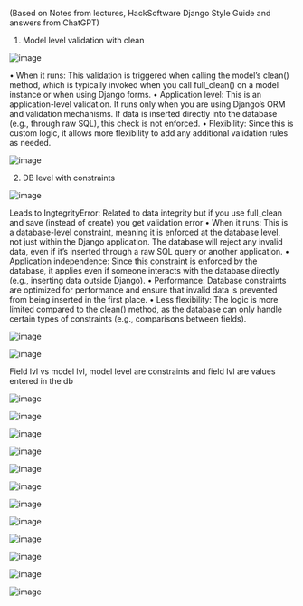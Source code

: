 (Based on Notes from lectures, HackSoftware Django Style Guide and answers from ChatGPT)


1.	Model level validation with clean

 ![image](https://github.com/user-attachments/assets/fc1b91f4-5677-4e98-846c-636d1c4a517f)

•  When it runs: This validation is triggered when calling the model’s clean() method, which is typically invoked when you call full_clean() on a model instance or when using Django forms.
•  Application level: This is an application-level validation. It runs only when you are using Django’s ORM and validation mechanisms. If data is inserted directly into the database (e.g., through raw SQL), this check is not enforced.
•  Flexibility: Since this is custom logic, it allows more flexibility to add any additional validation rules as needed.

![image](https://github.com/user-attachments/assets/a2fc044f-81cf-4d5d-a344-d18044068f69)

 
2.	DB level with constraints

   ![image](https://github.com/user-attachments/assets/460994b5-7327-4b53-a2bd-b74944a64e5e)

 
Leads to IngtegrityError: Related to data integrity but if you use full_clean and save (instead of create) you get validation error
•  When it runs: This is a database-level constraint, meaning it is enforced at the database level, not just within the Django application. The database will reject any invalid data, even if it’s inserted through a raw SQL query or another application.
•  Application independence: Since this constraint is enforced by the database, it applies even if someone interacts with the database directly (e.g., inserting data outside Django).
•  Performance: Database constraints are optimized for performance and ensure that invalid data is prevented from being inserted in the first place.
•  Less flexibility: The logic is more limited compared to the clean() method, as the database can only handle certain types of constraints (e.g., comparisons between fields).

 ![image](https://github.com/user-attachments/assets/8c2c086c-2478-4f7a-9ff7-9de04753ea6f)

![image](https://github.com/user-attachments/assets/bf7a9cb5-f00b-4229-9c8d-4b580f88db8c)

 
Field lvl vs model lvl, model level are constraints and field lvl are values entered in the db
 
 
 ![image](https://github.com/user-attachments/assets/ef428a84-a299-4237-b4a0-da689a5471cf)

 ![image](https://github.com/user-attachments/assets/bf518c60-15d6-497b-842a-76ed6dbf63f4)

 ![image](https://github.com/user-attachments/assets/4362103d-7bb0-4897-bcd7-d2f5c94bd30c)

 ![image](https://github.com/user-attachments/assets/9eb23f63-87b4-4e79-a950-4c187caffc92)

 ![image](https://github.com/user-attachments/assets/5430b2b5-ab1f-4fd7-afa6-caad77b94a1f)

 ![image](https://github.com/user-attachments/assets/0242acbc-74f3-494f-b1f4-52431c7087f8)

![image](https://github.com/user-attachments/assets/d194b573-2cde-44fb-94c3-f75c0bffc20e)

![image](https://github.com/user-attachments/assets/30290e69-7ca3-488c-9106-89fc4efdf1cf)

![image](https://github.com/user-attachments/assets/87b7a6f4-9283-4555-8a4c-a110f90804f7)

![image](https://github.com/user-attachments/assets/5a693e3b-0ff4-4a7f-913a-1e9219f67b9c)

![image](https://github.com/user-attachments/assets/b97813cf-7105-43be-8049-27954df04c26)

![image](https://github.com/user-attachments/assets/f778fb6c-f23b-4815-9822-ce5c6e4f5c1e)





 
 
 
 
 
 
 
 
 
